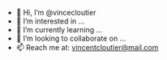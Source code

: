 - 👋 Hi, I’m @vincecloutier
- 👀 I’m interested in ...
- 🌱 I’m currently learning ...
- 💞️ I’m looking to collaborate on ...
- 📫 Reach me at: vincentcloutier@mail.com

<!---
vincecloutier/vincecloutier is a ✨ special ✨ repository because its `README.md` (this file) appears on your GitHub profile.
You can click the Preview link to take a look at your changes.
--->
